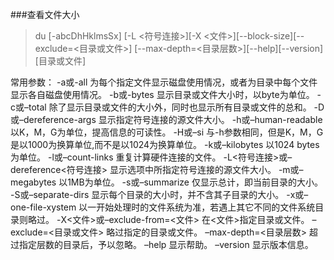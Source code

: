 
###查看文件大小
> du [-abcDhHklmsSx] [-L <符号连接>][-X <文件>][--block-size][--exclude=<目录或文件>] [--max-depth=<目录层数>][--help][--version][目录或文件]

常用参数：
-a或-all 为每个指定文件显示磁盘使用情况，或者为目录中每个文件显示各自磁盘使用情况。
-b或-bytes 显示目录或文件大小时，以byte为单位。
-c或–total 除了显示目录或文件的大小外，同时也显示所有目录或文件的总和。
-D或–dereference-args 显示指定符号连接的源文件大小。
-h或–human-readable 以K，M，G为单位，提高信息的可读性。
-H或–si 与-h参数相同，但是K，M，G是以1000为换算单位,而不是以1024为换算单位。
-k或–kilobytes 以1024 bytes为单位。
-l或–count-links 重复计算硬件连接的文件。
-L<符号连接>或–dereference<符号连接> 显示选项中所指定符号连接的源文件大小。
-m或–megabytes 以1MB为单位。
-s或–summarize 仅显示总计，即当前目录的大小。
-S或–separate-dirs 显示每个目录的大小时，并不含其子目录的大小。
-x或–one-file-xystem 以一开始处理时的文件系统为准，若遇上其它不同的文件系统目录则略过。
-X<文件>或–exclude-from=<文件> 在<文件>指定目录或文件。
–exclude=<目录或文件> 略过指定的目录或文件。
–max-depth=<目录层数> 超过指定层数的目录后，予以忽略。
–help 显示帮助。
–version 显示版本信息。
